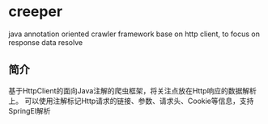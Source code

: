 # creeper
java annotation oriented crawler framework base on http client, to focus on response data resolve

## 简介
基于HttpClient的面向Java注解的爬虫框架，将关注点放在Http响应的数据解析上。
可以使用注解标记Http请求的链接、参数、请求头、Cookie等信息，支持SpringEl解析

